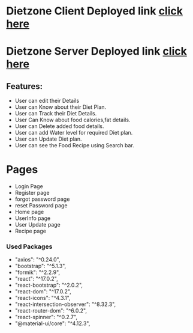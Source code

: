 # Dietzone Client Deployed link [click here](https://mythu-diet-app.netlify.app/)

# Dietzone Server Deployed link [click here](https://mythu-diet-app.onrender.com)

## Features:

- User can edit their Details
- User can Know about their Diet Plan.
- User can Track their Diet Details.
- User Can Know about food calories,fat details.
- User can Delete added food details.
- User can add Water level for required Diet plan.
- User can Update Diet plan.
- User can see the Food Recipe using Search bar.

# Pages

- Login Page
- Register page
- forgot password page
- reset Password page
- Home page
- UserInfo page
- User Update page
- Recipe page

### Used Packages

- "axios": "^0.24.0",
- "bootstrap": "^5.1.3",
- "formik": "^2.2.9",
- "react": "^17.0.2",
- "react-bootstrap": "^2.0.2",
- "react-dom": "^17.0.2",
- "react-icons": "^4.3.1",
- "react-intersection-observer": "^8.32.3",
- "react-router-dom": "^6.0.2",
- "react-spinner": "^0.2.7",
- "@material-ui/core": "^4.12.3",
